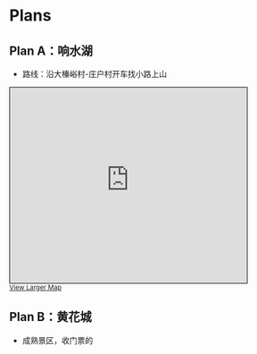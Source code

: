 # Plans

## Plan A：响水湖

* 路线：沿大榛峪村-庄户村开车找小路上山

<iframe width="425" height="350" src="https://www.openstreetmap.org/export/embed.html?bbox=116.43666744232179%2C40.44534675556847%2C116.48773670196535%2C40.467780193300705&amp;layer=cyclosm" style="border: 1px solid black"></iframe><br/>
<small><a href="https://www.openstreetmap.org/#map=15/40.4566/116.4622&amp;layers=YNG">View Larger Map</a></small>

## Plan B：黄花城

* 成熟景区，收门票的